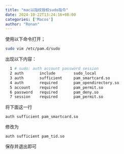 ```yaml
---
title: "mac以指纹授权sudo指令"
date: 2024-10-22T13:24:16+08:00
categories: ['Macos']
author: "Ronan"
---
```

使用以下命令打开；

```zsh
sudo vim /etc/pam.d/sudo
```

出现以下内容：

```zsh
  1 # sudo: auth account password session
  2 auth       include        sudo_local
  3 auth       sufficient     pam_smartcard.so
  4 auth       required       pam_opendirectory.so
  5 account    required       pam_permit.so
  6 password   required       pam_deny.so
  7 session    required       pam_permit.so
```


将下面这一行

```plain
auth sufficient pam_smartcard.so
```

修改为

```plain
auth sufficient pam_tid.so
```

保存并退出即可
